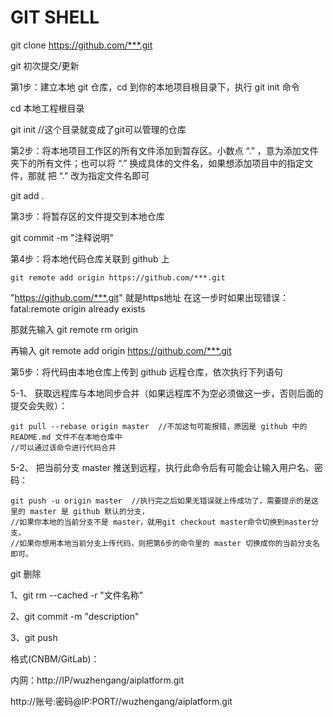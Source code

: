 # GIT SHELL


git clone https://github.com/***.git

git 初次提交/更新

第1步：建立本地 git 仓库，cd 到你的本地项目根目录下，执行 git init 命令

  cd 本地工程根目录
  
  git init  //这个目录就变成了git可以管理的仓库
  
第2步：将本地项目工作区的所有文件添加到暂存区。小数点 “.” ，意为添加文件夹下的所有文件；也可以将 “.” 换成具体的文件名，如果想添加项目中的指定文件，那就 把 “.” 改为指定文件名即可

  git add .
  
第3步：将暂存区的文件提交到本地仓库

  git commit -m "注释说明"
  
第4步：将本地代码仓库关联到 github 上

    git remote add origin https://github.com/***.git
    
  "https://github.com/***.git" 就是https地址
  在这一步时如果出现错误：
  fatal:remote origin already exists
  
  那就先输入
    git remote rm origin
    
  再输入
    git remote add origin https://github.com/***.git
    
第5步：将代码由本地仓库上传到 github 远程仓库，依次执行下列语句

  5-1、 获取远程库与本地同步合并（如果远程库不为空必须做这一步，否则后面的提交会失败）：
  
    git pull --rebase origin master  //不加这句可能报错，原因是 github 中的 README.md 文件不在本地仓库中
    //可以通过该命令进行代码合并
    
  5-2、 把当前分支 master 推送到远程，执行此命令后有可能会让输入用户名、密码：
  
    git push -u origin master  //执行完之后如果无错误就上传成功了，需要提示的是这里的 master 是 github 默认的分支，
    //如果你本地的当前分支不是 master，就用git checkout master命令切换到master分支，
    //如果你想用本地当前分支上传代码，则把第6步的命令里的 master 切换成你的当前分支名即可。
    
git 删除

1、git rm --cached -r "文件名称"

2、git commit -m "description"

3、git push





格式(CNBM/GitLab)：

内网：http://IP/wuzhengang/aiplatform.git

http://账号:密码@IP:PORT//wuzhengang/aiplatform.git

